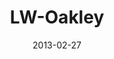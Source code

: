 ---
layout: message
category: message
series: "Last Wednesday"
title: "LW-Oakley"
date: 2013-02-27
video-description: "In Oakley, get coached by Chuck and Andrea on listening and hearing from God."
video-title: "Last Wednesday - Feb. 2013"
video: "https://s3.amazonaws.com/crossroadsvideomessages/022713-lw-oakley.mp4"
audio-description: "In Oakley, get coached by Chuck and Andrea on listening and hearing from God."
audio: "http://www.crossroads.net/players/media/hq/022713-lw-oakley.mp3"
audio-title: "Last Wednesday - Feb. 2013"
audio-duration: "52&#58;58"
---